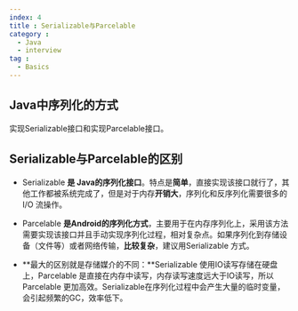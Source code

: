 ```yaml
---
index: 4
title : Serializable与Parcelable
category : 
  - Java
  - interview
tag : 
  - Basics
---
```


## Java中序列化的方式

实现Serializable接口和实现Parcelable接口。

## Serializable与Parcelable的区别

- Serializable **是 Java的序列化接口**。特点是**简单**，直接实现该接口就行了，其他工作都被系统完成了，但是对于内存**开销大**，序列化和反序列化需要很多的 I/O 流操作。

- Parcelable **是Android的序列化方式**，主要用于在内存序列化上，采用该方法需要实现该接口并且手动实现序列化过程，相对复杂点。如果序列化到存储设备（文件等）或者网络传输，**比较复杂**，建议用Serializable 方式。

- **最大的区别就是存储媒介的不同：**Serializable 使用IO读写存储在硬盘上，Parcelable 是直接在内存中读写，内存读写速度远大于IO读写，所以Parcelable 更加高效。Serializable在序列化过程中会产生大量的临时变量，会引起频繁的GC，效率低下。